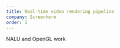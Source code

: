 ```yaml
---
title: Real-time video rendering pipeline
company: Screenhero
order: 1
---
```


NALU and OpenGL work